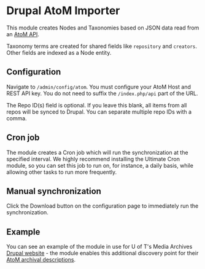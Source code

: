 # Drupal AtoM Importer

This module creates Nodes and Taxonomies based on JSON data read from an [AtoM API](https://www.accesstomemory.org/en/docs/latest/dev-manual/api/api-intro/).

Taxonomy terms are created for shared fields like `repository` and `creators`. Other fields are indexed as a Node entity.

## Configuration

Navigate to `/admin/config/atom`. You must configure your AtoM Host and REST API key. You do not need to suffix the `/index.php/api` part of the URL.

The Repo ID(s) field is optional. If you leave this blank, all items from all repos will be synced to Drupal. You can separate multiple repo IDs with a comma.

## Cron job

The module creates a Cron job which will run the synchronization at the specified interval. We highly recommend installing the Ultimate Cron module, so you can set this job to run on, for instance, a daily basis, while allowing other tasks to run more frequently.

## Manual synchronization

Click the Download button on the configuration page to immediately run the synchronization.

## Example

You can see an example of the module in use for U of T's Media Archives [Drupal website](https://media-archives.library.utoronto.ca/archival-collections) - the module enables this additional discovery point for their [AtoM archival descriptions](https://discoverarchives.library.utoronto.ca/index.php/university-of-toronto-media-commons).
